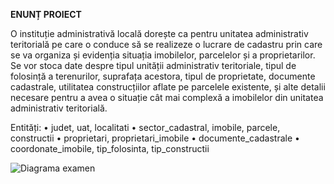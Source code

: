 **ENUNȚ PROIECT**

O instituție administrativă locală dorește ca pentru unitatea administrativ teritorială pe care o conduce să se realizeze o lucrare de cadastru prin care se va organiza și evidenția situația imobilelor, parcelelor și a proprietarilor. Se vor stoca date despre tipul unității administrativ teritoriale, tipul de folosință a terenurilor, suprafața acestora, tipul de proprietate, documente cadastrale, utilitatea construcțiilor aflate pe parcelele existente, și alte detalii necesare pentru a avea o situație cât mai complexă a imobilelor din unitatea administrativ teritorială.

Entități:
•	judet, uat, localitati
•	sector_cadastral, imobile, parcele, constructii
•	proprietari, proprietari_imobile
•	documente_cadastrale
•	coordonate_imobile, tip_folosinta, tip_constructii

![Diagrama examen](https://github.com/AdelaLukacs/examen_sem_I_lukacs_adela/blob/main/Diagram%C4%83%20examen.drawio)
